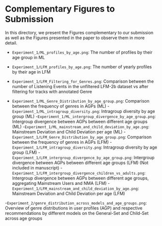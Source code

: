 # Complementary Figures to Submission

In this directory, we present the Figures complementary to our submission as well as the Figures presented in the paper to observe them in more detail.

- `Experiment_1/ML_profiles_by_age.png`: The number of profiles by their age group in ML
- `Experiment_1/LFM_profiles_by_age.png`: The number of yearly profiles by their age in LFM
- `Experiment_1/LFM_Filtering_for_Genres.png`: Comparison between the number of Listening Events in the unfiltered LFM-2b dataset vs after filtering for tracks with annotated Genre

- `Experiment_1/ML_Genre_Distribution_by_age_group.png`: Comparison between the frequency of genres in AGPs (ML)
-`Experiment_1/ML_intragroup_diversity.png`: Intragroup diversity by age group (ML)
-`Experiment_1/ML_intergroup_divergence_by_age_group.png`: Intergroup divergence between AGPs between different age groups (ML)
-`Experiment_1/ML_mainstream_and_child_deviation_by_age.png`: Mainstream Deviation and Child Deviation per age (ML)
-`Experiment_1/LFM_Genre_Distribution_by_age_group.png`: Comparison between the frequency of genres in AGPs (LFM)
-`Experiment_1/LFM_intragroup_diversity.png`: Intragroup diversity by age group (LFM)
-`Experiment_1/LFM_intergroup_divergence_by_age_group.png`: Intergroup divergence between AGPs between different age groups (LFM) (Not included in manuscript)
-`Experiment_1/LFM_intergroup_divergence_children_vs_adults.png`: Intergroup divergence between AGPs between different age groups, aggregating Mainstream Users and NMA (LFM)
-`Experiment_1/LFM_mainstream_and_child_deviation_by_age.png`: Mainstream Deviation and Child Deviation per age (LFM)


-`Experiment_2/genre_distribution_across_models_and_age_groups.png`: Overview of genre distributions in user profiles (AGP) and respective recommendations by different models on the General-Set and Child-Set across age groups